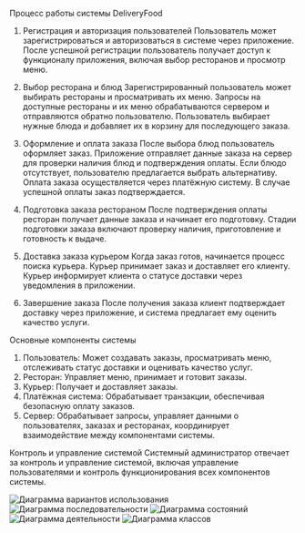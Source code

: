 Процесс работы системы DeliveryFood

1. Регистрация и авторизация пользователей
Пользователь может зарегистрироваться и авторизоваться в системе через приложение. После успешной регистрации пользователь получает доступ к функционалу приложения, включая выбор ресторанов и просмотр меню.

2. Выбор ресторана и блюд
Зарегистрированный пользователь может выбирать рестораны и просматривать их меню. Запросы на доступные рестораны и их меню обрабатываются сервером и отправляются обратно пользователю. Пользователь выбирает нужные блюда и добавляет их в корзину для последующего заказа.

3. Оформление и оплата заказа
После выбора блюд пользователь оформляет заказ. Приложение отправляет данные заказа на сервер для проверки наличия блюд и подтверждения оплаты. Если блюдо отсутствует, пользователю предлагается выбрать альтернативу. Оплата заказа осуществляется через платёжную систему. В случае успешной оплаты заказ подтверждается.

4. Подготовка заказа рестораном
После подтверждения оплаты ресторан получает данные заказа и начинает его подготовку. Стадии подготовки заказа включают проверку наличия, приготовление и готовность к выдаче.

5. Доставка заказа курьером
Когда заказ готов, начинается процесс поиска курьера. Курьер принимает заказ и доставляет его клиенту. Курьер информирует клиента о статусе доставки через уведомления в приложении.

6. Завершение заказа
После получения заказа клиент подтверждает доставку через приложение, и система предлагает ему оценить качество услуги.

Основные компоненты системы

1. Пользователь: Может создавать заказы, просматривать меню, отслеживать статус доставки и оценивать качество услуг.
2. Ресторан: Управляет меню, принимает и готовит заказы.
3. Курьер: Получает и доставляет заказы.
4. Платёжная система: Обрабатывает транзакции, обеспечивая безопасную оплату заказов.
5. Сервер: Обрабатывает запросы, управляет данными о пользователях, заказах и ресторанах, координирует взаимодействие между компонентами системы.

Контроль и управление системой
Системный администратор отвечает за контроль и управление системой, включая управление пользователями и контроль функционирования всех компонентов системы.

![Диаграмма вариантов использования](1.svg)
![Диаграмма последовательности](2.svg)
![Диаграмма состояний](3.svg)
![Диаграмма деятельности](4.svg)
![Диаграмма классов](5.svg)
